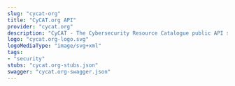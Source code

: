 ```yaml
---
slug: "cycat-org"
title: "CyCAT.org API"
provider: "cycat.org"
description: "CyCAT - The Cybersecurity Resource Catalogue public API services."
logo: "cycat.org-logo.svg"
logoMediaType: "image/svg+xml"
tags:
- "security"
stubs: "cycat.org-stubs.json"
swagger: "cycat.org-swagger.json"
---
```

